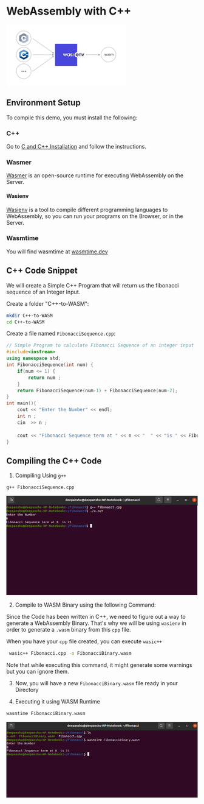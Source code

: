 # WebAssembly with C++

![C++ WebAssembly](/img/tutorial/C++WASI.png?raw=true)

## Environment Setup 

To compile this demo, you must install the following:

### C++

Go to [C and C++ Installation](https://docs.microsoft.com/en-us/cpp/build/vscpp-step-0-installation?view=msvc-170) and follow the instructions.

### Wasmer

[Wasmer](https://docs.wasmer.io/) is an open-source runtime for executing WebAssembly on the Server.

#### Wasienv

[Wasienv](https://github.com/wasienv/wasienv) is a tool to compile different programming languages to WebAssembly, so you can run your programs on the Browser, or in the Server.

### Wasmtime

You will find wasmtime at [wasmtime.dev](https://wasmtime.dev/)

## C++ Code Snippet

We will create a Simple C++ Program that will return us the fibonacci sequence of an Integer Input.

Create a folder "C++-to-WASM":

```bash
mkdir C++-to-WASM
cd C++-to-WASM
```

Create a file named `FibonacciSequence.cpp`:

```C++
// Simple Program to calculate Fibonacci Sequence of an integer input
#include<iostream>
using namespace std;
int FibonacciSequence(int num) {
    if(num <= 1) {
        return num ;
    }
    return FibonacciSequence(num-1) + FibonacciSequence(num-2);
}
int main(){
    cout << "Enter the Number" << endl;
    int n ;
    cin  >> n ;
    
    cout << "Fibonacci Sequence term at " << n << "  " << "is " << FibonacciSequence(n) << endl;
}
```

## Compiling the C++ Code

1. Compiling Using `g++`

```bash
g++ FibonacciSequence.cpp
```
![C++ Screenshot1](/img/tutorial/C++ExecutionScreenshot.png?raw=true)

2. Compile to WASM Binary using the following Command:

Since the Code has been written in C++, we need to figure out a way to generate a WebAssembly Binary. That's why we will be using `wasienv` in order to generate a `.wasm` binary from this `cpp` file.

When you have your `cpp` file created, you can execute `wasic++`

```bash
 wasic++ Fibonacci.cpp -o FibonacciBinary.wasm
```

Note that while executing this command, it might generate some warnings but you can ignore them.

3. Now, you will have a new `FibonacciBinary.wasm` file ready in your Directory

4. Executing it using WASM Runtime
```bash
wasmtime FibonacciBinary.wasm
```
![C++ Screenshot2](/img/tutorial/C++Wasm.png?raw=true)
